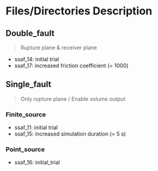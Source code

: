 # Files/Directories Description

## Double_fault
> Rupture plane & receiver plane

- ssaf_14: initial trial
- ssaf_17: increased friction coefficient (= 1000)

## Single_fault
> Only rupture plane / Enable volume output
### Finite_source
- ssaf_11: initial trial
- ssaf_15: increased simulation duration (= 5 s)

### Point_source
- ssaf_16: initial_trial


